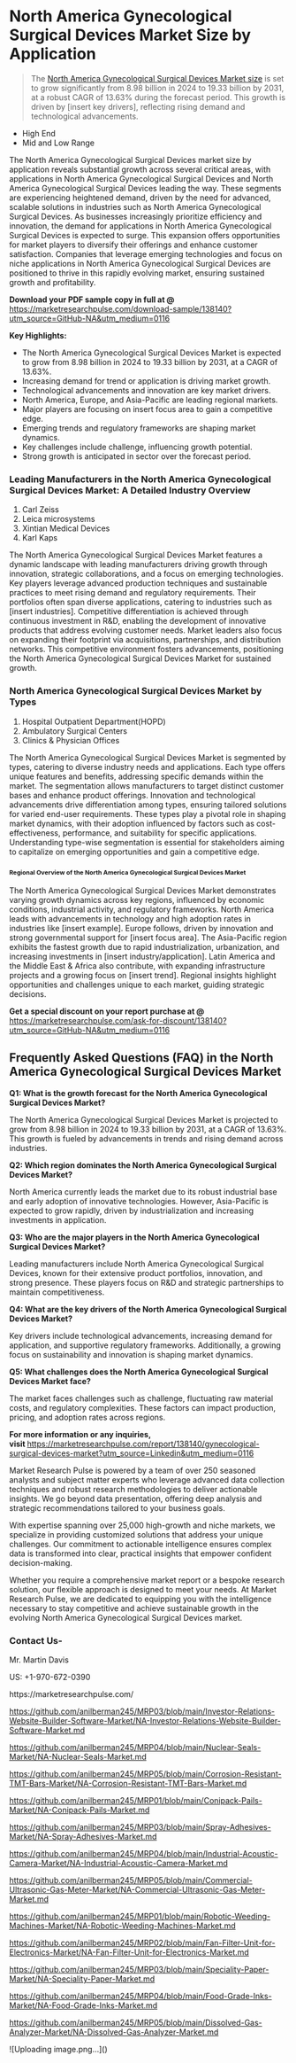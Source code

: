 <h1>North America Gynecological Surgical Devices Market&nbsp;Size by Application</h1><blockquote><p>The <a href="https://marketresearchpulse.com/download-sample/138140?utm_source=GitHub-NA&amp;utm_medium=0116">North America Gynecological Surgical Devices Market size</a> is set to grow significantly from 8.98 billion in 2024 to 19.33 billion by 2031, at a robust CAGR of 13.63% during the forecast period. This growth is driven by [insert key drivers], reflecting rising demand and technological advancements.</p></blockquote><ul><li>High End<li> Mid and Low Range</li></ul><p>The North America Gynecological Surgical Devices market size by application reveals substantial growth across several critical areas, with applications in North America Gynecological Surgical Devices and North America Gynecological Surgical Devices leading the way. These segments are experiencing heightened demand, driven by the need for advanced, scalable solutions in industries such as North America Gynecological Surgical Devices. As businesses increasingly prioritize efficiency and innovation, the demand for applications in North America Gynecological Surgical Devices is expected to surge. This expansion offers opportunities for market players to diversify their offerings and enhance customer satisfaction. Companies that leverage emerging technologies and focus on niche applications in North America Gynecological Surgical Devices are positioned to thrive in this rapidly evolving market, ensuring sustained growth and profitability.</p><p><strong>Download your PDF sample copy in full at @ </strong><a href="https://marketresearchpulse.com/download-sample/138140?utm_source=GitHub-NA&amp;utm_medium=0116">https://marketresearchpulse.com/download-sample/138140?utm_source=GitHub-NA&amp;utm_medium=0116</a></p><p><strong>Key Highlights: </strong></p><ul><li>The North America Gynecological Surgical Devices Market is expected to grow from 8.98 billion in 2024 to 19.33 billion by 2031, at a CAGR of 13.63%.</li><li>Increasing demand for trend or application is driving market growth.</li><li>Technological advancements and innovation are key market drivers.</li><li>North America, Europe, and Asia-Pacific are leading regional markets.</li><li>Major players are focusing on insert focus area to gain a competitive edge.</li><li>Emerging trends and regulatory frameworks are shaping market dynamics.</li><li>Key challenges include challenge, influencing growth potential.</li><li>Strong growth is anticipated in sector over the forecast period.</li></ul><h3>Leading Manufacturers in the North America Gynecological Surgical Devices Market: A Detailed Industry Overview</h3><ol><li>Carl Zeiss</li><li>Leica microsystems</li><li>Xintian Medical Devices</li><li>Karl Kaps</li></ol><div class="flex max-w-full flex-col flex-grow"><div class="min-h-8 text-message flex w-full flex-col items-end gap-2 whitespace-normal break-words [.text-message+&amp;]:mt-5" dir="auto" data-message-author-role="assistant" data-message-id="fd8432e4-4910-450d-b182-61b7bfb0a01f" data-message-model-slug="gpt-4o"><div class="flex w-full flex-col gap-1 empty:hidden first:pt-[3px]"><div class="markdown prose w-full break-words dark:prose-invert light"><p>The North America Gynecological Surgical Devices Market features a dynamic landscape with leading manufacturers driving growth through innovation, strategic collaborations, and a focus on emerging technologies. Key players leverage advanced production techniques and sustainable practices to meet rising demand and regulatory requirements. Their portfolios often span diverse applications, catering to industries such as [insert industries]. Competitive differentiation is achieved through continuous investment in R&amp;D, enabling the development of innovative products that address evolving customer needs. Market leaders also focus on expanding their footprint via acquisitions, partnerships, and distribution networks. This competitive environment fosters advancements, positioning the North America Gynecological Surgical Devices Market for sustained growth.</p></div></div></div></div><h3>North America Gynecological Surgical Devices Market by Types</h3><ol><li>Hospital Outpatient Department(HOPD)<li> Ambulatory Surgical Centers<li> Clinics & Physician Offices</li></ol><div class="flex max-w-full flex-col flex-grow"><div class="min-h-8 text-message flex w-full flex-col items-end gap-2 whitespace-normal break-words [.text-message+&amp;]:mt-5" dir="auto" data-message-author-role="assistant" data-message-id="084470be-0bb7-4664-bddf-5156b4f41249" data-message-model-slug="gpt-4o-mini"><div class="flex w-full flex-col gap-1 empty:hidden first:pt-[3px]"><div class="markdown prose w-full break-words dark:prose-invert light"><p>The North America Gynecological Surgical Devices Market is segmented by types, catering to diverse industry needs and applications. Each type offers unique features and benefits, addressing specific demands within the market. The segmentation allows manufacturers to target distinct customer bases and enhance product offerings. Innovation and technological advancements drive differentiation among types, ensuring tailored solutions for varied end-user requirements. These types play a pivotal role in shaping market dynamics, with their adoption influenced by factors such as cost-effectiveness, performance, and suitability for specific applications. Understanding type-wise segmentation is essential for stakeholders aiming to capitalize on emerging opportunities and gain a competitive edge.</p></div></div></div></div><h3><span style="font-size: 11px;">Regional Overview of the North America Gynecological Surgical Devices Market</span></h3><div class="flex max-w-full flex-col flex-grow"><div class="min-h-8 text-message flex w-full flex-col items-end gap-2 whitespace-normal break-words [.text-message+&amp;]:mt-5" dir="auto" data-message-author-role="assistant" data-message-id="e9038762-ce64-4e30-91c9-9bd413514231" data-message-model-slug="gpt-4o-mini"><div class="flex w-full flex-col gap-1 empty:hidden first:pt-[3px]"><div class="markdown prose w-full break-words dark:prose-invert light"><p>The North America Gynecological Surgical Devices Market demonstrates varying growth dynamics across key regions, influenced by economic conditions, industrial activity, and regulatory frameworks. North America leads with advancements in technology and high adoption rates in industries like [insert example]. Europe follows, driven by innovation and strong governmental support for [insert focus area]. The Asia-Pacific region exhibits the fastest growth due to rapid industrialization, urbanization, and increasing investments in [insert industry/application]. Latin America and the Middle East &amp; Africa also contribute, with expanding infrastructure projects and a growing focus on [insert trend]. Regional insights highlight opportunities and challenges unique to each market, guiding strategic decisions.</p></div></div></div></div><p><strong>Get a special discount on your report purchase at @ </strong><a href="https://marketresearchpulse.com/ask-for-discount/138140?utm_source=GitHub-NA&amp;utm_medium=0116">https://marketresearchpulse.com/ask-for-discount/138140?utm_source=GitHub-NA&amp;utm_medium=0116</a></p><h2>Frequently Asked Questions (FAQ) in the North America Gynecological Surgical Devices Market</h2><p><strong>Q1: What is the growth forecast for the North America Gynecological Surgical Devices Market?</strong></p><p>The North America Gynecological Surgical Devices Market is projected to grow from 8.98 billion in 2024 to 19.33 billion by 2031, at a CAGR of 13.63%. This growth is fueled by advancements in trends and rising demand across industries.</p><p><strong>Q2: Which region dominates the North America Gynecological Surgical Devices Market?</strong></p><p>North America currently leads the market due to its robust industrial base and early adoption of innovative technologies. However, Asia-Pacific is expected to grow rapidly, driven by industrialization and increasing investments in application.</p><p><strong>Q3: Who are the major players in the North America Gynecological Surgical Devices Market?</strong></p><p>Leading manufacturers include North America Gynecological Surgical Devices, known for their extensive product portfolios, innovation, and strong presence. These players focus on R&amp;D and strategic partnerships to maintain competitiveness.</p><p><strong>Q4: What are the key drivers of the North America Gynecological Surgical Devices Market?</strong></p><p>Key drivers include technological advancements, increasing demand for application, and supportive regulatory frameworks. Additionally, a growing focus on sustainability and innovation is shaping market dynamics.</p><p><strong>Q5: What challenges does the North America Gynecological Surgical Devices Market face?</strong></p><p>The market faces challenges such as challenge, fluctuating raw material costs, and regulatory complexities. These factors can impact production, pricing, and adoption rates across regions.</p><p><strong>For more information or any inquiries, visit&nbsp;</strong><a href="https://marketresearchpulse.com/report/138140/gynecological-surgical-devices-market?utm_source=Linkedin&utm_medium=0116">https://marketresearchpulse.com/report/138140/gynecological-surgical-devices-market?utm_source=Linkedin&utm_medium=0116</a></p><p>Market Research Pulse is powered by a team of over 250 seasoned analysts and subject matter experts who leverage advanced data collection techniques and robust research methodologies to deliver actionable insights. We go beyond data presentation, offering deep analysis and strategic recommendations tailored to your business goals.</p><p>With expertise spanning over 25,000 high-growth and niche markets, we specialize in providing customized solutions that address your unique challenges. Our commitment to actionable intelligence ensures complex data is transformed into clear, practical insights that empower confident decision-making.</p><p>Whether you require a comprehensive market report or a bespoke research solution, our flexible approach is designed to meet your needs. At Market Research Pulse, we are dedicated to equipping you with the intelligence necessary to stay competitive and achieve sustainable growth in the evolving North America Gynecological Surgical Devices market.</p><h3><strong>Contact Us-</strong></h3><p>Mr. Martin Davis</p><p>US: +1-970-672-0390</p><p>https://marketresearchpulse.com/</p><p><a href="https://github.com/anilberman245/MRP03/blob/main/Investor-Relations-Website-Builder-Software-Market/NA-Investor-Relations-Website-Builder-Software-Market.md">https://github.com/anilberman245/MRP03/blob/main/Investor-Relations-Website-Builder-Software-Market/NA-Investor-Relations-Website-Builder-Software-Market.md</a></p><p><a href="https://github.com/anilberman245/MRP04/blob/main/Nuclear-Seals-Market/NA-Nuclear-Seals-Market.md">https://github.com/anilberman245/MRP04/blob/main/Nuclear-Seals-Market/NA-Nuclear-Seals-Market.md</a></p><p><a href="https://github.com/anilberman245/MRP05/blob/main/Corrosion-Resistant-TMT-Bars-Market/NA-Corrosion-Resistant-TMT-Bars-Market.md">https://github.com/anilberman245/MRP05/blob/main/Corrosion-Resistant-TMT-Bars-Market/NA-Corrosion-Resistant-TMT-Bars-Market.md</a></p><p><a href="https://github.com/anilberman245/MRP01/blob/main/Conipack-Pails-Market/NA-Conipack-Pails-Market.md">https://github.com/anilberman245/MRP01/blob/main/Conipack-Pails-Market/NA-Conipack-Pails-Market.md</a></p><p><a href="https://github.com/anilberman245/MRP03/blob/main/Spray-Adhesives-Market/NA-Spray-Adhesives-Market.md">https://github.com/anilberman245/MRP03/blob/main/Spray-Adhesives-Market/NA-Spray-Adhesives-Market.md</a></p><p><a href="https://github.com/anilberman245/MRP04/blob/main/Industrial-Acoustic-Camera-Market/NA-Industrial-Acoustic-Camera-Market.md">https://github.com/anilberman245/MRP04/blob/main/Industrial-Acoustic-Camera-Market/NA-Industrial-Acoustic-Camera-Market.md</a></p><p><a href="https://github.com/anilberman245/MRP05/blob/main/Commercial-Ultrasonic-Gas-Meter-Market/NA-Commercial-Ultrasonic-Gas-Meter-Market.md">https://github.com/anilberman245/MRP05/blob/main/Commercial-Ultrasonic-Gas-Meter-Market/NA-Commercial-Ultrasonic-Gas-Meter-Market.md</a></p><p><a href="https://github.com/anilberman245/MRP01/blob/main/Robotic-Weeding-Machines-Market/NA-Robotic-Weeding-Machines-Market.md">https://github.com/anilberman245/MRP01/blob/main/Robotic-Weeding-Machines-Market/NA-Robotic-Weeding-Machines-Market.md</a></p><p><a href="https://github.com/anilberman245/MRP02/blob/main/Fan-Filter-Unit-for-Electronics-Market/NA-Fan-Filter-Unit-for-Electronics-Market.md">https://github.com/anilberman245/MRP02/blob/main/Fan-Filter-Unit-for-Electronics-Market/NA-Fan-Filter-Unit-for-Electronics-Market.md</a></p><p><a href="https://github.com/anilberman245/MRP03/blob/main/Speciality-Paper-Market/NA-Speciality-Paper-Market.md">https://github.com/anilberman245/MRP03/blob/main/Speciality-Paper-Market/NA-Speciality-Paper-Market.md</a></p><p><a href="https://github.com/anilberman245/MRP04/blob/main/Food-Grade-Inks-Market/NA-Food-Grade-Inks-Market.md">https://github.com/anilberman245/MRP04/blob/main/Food-Grade-Inks-Market/NA-Food-Grade-Inks-Market.md</a></p><p><a href="https://github.com/anilberman245/MRP05/blob/main/Dissolved-Gas-Analyzer-Market/NA-Dissolved-Gas-Analyzer-Market.md">https://github.com/anilberman245/MRP05/blob/main/Dissolved-Gas-Analyzer-Market/NA-Dissolved-Gas-Analyzer-Market.md</a></p>
![Uploading image.png…]()

